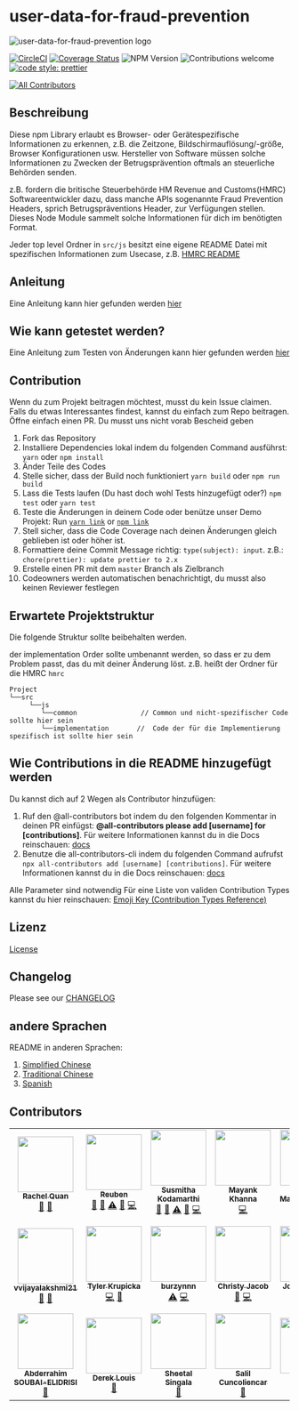 # user-data-for-fraud-prevention

![user-data-for-fraud-prevention logo](./user-data-for-fraud-prevention-logo.png)

[![CircleCI](https://circleci.com/gh/intuit/user-data-for-fraud-prevention/tree/master.svg?style=shield)](https://circleci.com/gh/intuit/user-data-for-fraud-prevention/tree/master)
[![Coverage Status](https://coveralls.io/repos/github/intuit/user-data-for-fraud-prevention/badge.svg?branch=master)](https://coveralls.io/github/intuit/user-data-for-fraud-prevention?branch=master)
![NPM Version](https://img.shields.io/npm/v/user-data-for-fraud-prevention)
![Contributions welcome](https://img.shields.io/badge/contributions-welcome-orange)
[![code style: prettier](https://img.shields.io/badge/code_style-prettier-ff69b4.svg?style=flat-square)](https://github.com/prettier/prettier)
<!-- ALL-CONTRIBUTORS-BADGE:START - Do not remove or modify this section -->
[![All Contributors](https://img.shields.io/badge/all_contributors-21-orange.svg?style=flat-square)](#contributors-)
<!-- ALL-CONTRIBUTORS-BADGE:END -->

## Beschreibung

Diese npm Library erlaubt es Browser- oder Gerätespezifische Informationen zu erkennen, z.B. die Zeitzone, Bildschirmauflösung/-größe, Browser Konfigurationen usw.
Hersteller von Software müssen solche Informationen zu Zwecken der Betrugsprävention  oftmals an steuerliche Behörden senden.

z.B. fordern die britische Steuerbehörde HM Revenue and Customs(HMRC) Softwareentwickler dazu, dass manche APIs sogenannte Fraud Prevention Headers, sprich Betrugspräventions Header, zur Verfügungen stellen. Dieses Node Module sammelt solche Informationen für dich im benötigten Format.

Jeder top level Ordner in `src/js` besitzt eine eigene README Datei mit spezifischen Informationen zum Usecase, z.B. [HMRC README](src/js/hmrc/README.md)

## Anleitung
Eine Anleitung kann hier gefunden werden [hier](./USAGE.md)

## Wie kann getestet werden?
Eine Anleitung zum Testen von Änderungen kann hier gefunden werden [hier](./DEMO.md)

## Contribution

Wenn du zum Projekt beitragen möchtest, musst du kein Issue claimen. Falls du etwas Interessantes findest, kannst du einfach zum Repo beitragen. Öffne einfach einen PR. Du musst uns nicht vorab Bescheid geben

1. Fork das Repository
1. Installiere Dependencies lokal indem du folgenden Command ausführst: `yarn` oder `npm install`
1. Änder Teile des Codes
1. Stelle sicher, dass der Build noch funktioniert `yarn build` oder `npm run build`
1. Lass die Tests laufen (Du hast doch wohl Tests hinzugefügt oder?) `npm test` oder `yarn test`
1. Teste die Änderungen in deinem Code oder benütze unser Demo Projekt: Run [`yarn link`](https://classic.yarnpkg.com/en/docs/cli/link) or [`npm link`](https://docs.npmjs.com/cli/link)
1. Stell sicher, dass die Code Coverage nach deinen Änderungen gleich geblieben ist oder höher ist.
1. Formattiere deine Commit Message richtig: `type(subject): input`. z.B.: `chore(prettier): update prettier to 2.x`
1. Erstelle einen PR mit dem `master` Branch als Zielbranch
1. Codeowners werden automatischen benachrichtigt, du musst also keinen Reviewer festlegen

## Erwartete Projektstruktur

Die folgende Struktur sollte beibehalten werden.

der implementation Order sollte umbenannt werden, so dass er zu dem Problem passt, das du mit deiner Änderung löst.
z.B. heißt der Ordner für die HMRC `hmrc`

```
Project
└──src
     └──js
        └──common                // Common und nicht-spezifischer Code sollte hier sein
        └──implementation       //  Code der für die Implementierung spezifisch ist sollte hier sein
```

## Wie Contributions in die README hinzugefügt werden

Du kannst dich auf 2 Wegen als Contributor hinzufügen:



1. Ruf den @all-contributors bot indem du den folgenden Kommentar in deinen PR einfügst: **@all-contributors please add [username] for [contributions]**. Für weitere Informationen kannst du in die Docs reinschauen: [docs](https://allcontributors.org/docs/en/bot/usage)
1. Benutze die all-contributors-cli indem du folgenden Command aufrufst `npx all-contributors add [username] [contributions]`. Für weitere Informationen kannst du in die Docs reinschauen: [docs](https://allcontributors.org/docs/en/cli/usage)

Alle Parameter sind notwendig
Für eine Liste von validen Contribution Types kannst du hier reinschauen: [Emoji Key (Contribution Types Reference)](https://allcontributors.org/docs/en/emoji-key) 

## Lizenz

[License](LICENSE)

## Changelog

Please see our [CHANGELOG](CHANGELOG.md)

## andere Sprachen
README in anderen Sprachen:

1. [Simplified Chinese](README_SIMPLIFIED_CHINESE.md)
1. [Traditional Chinese](README_TRADITIONAL_CHINESE.md)
2. [Spanish](README_SPANISH.md)

## Contributors

<!-- ALL-CONTRIBUTORS-LIST:START - Do not remove or modify this section -->
<!-- prettier-ignore-start -->
<!-- markdownlint-disable -->
<table>
  <tr>
    <td align="center"><a href="http://rachelquan.xyz/"><img src="https://avatars1.githubusercontent.com/u/39972689?v=4?s=100" width="100px;" alt=""/><br /><sub><b>Rachel Quan</b></sub></a><br /><a href="#tool-rachelquan" title="Tools">🔧</a> <a href="https://github.com/intuit/user-data-for-fraud-prevention/commits?author=rachelquan" title="Documentation">📖</a></td>
    <td align="center"><a href="https://github.com/reubenae"><img src="https://avatars1.githubusercontent.com/u/17691502?v=4?s=100" width="100px;" alt=""/><br /><sub><b>Reuben</b></sub></a><br /><a href="https://github.com/intuit/user-data-for-fraud-prevention/commits?author=reubenae" title="Documentation">📖</a> <a href="https://github.com/intuit/user-data-for-fraud-prevention/pulls?q=is%3Apr+reviewed-by%3Areubenae" title="Reviewed Pull Requests">👀</a> <a href="https://github.com/intuit/user-data-for-fraud-prevention/commits?author=reubenae" title="Tests">⚠️</a> <a href="#question-reubenae" title="Answering Questions">💬</a> <a href="https://github.com/intuit/user-data-for-fraud-prevention/commits?author=reubenae" title="Code">💻</a></td>
    <td align="center"><a href="https://github.com/skodamarthi"><img src="https://avatars0.githubusercontent.com/u/4538858?v=4?s=100" width="100px;" alt=""/><br /><sub><b>Susmitha Kodamarthi</b></sub></a><br /><a href="https://github.com/intuit/user-data-for-fraud-prevention/commits?author=skodamarthi" title="Documentation">📖</a> <a href="https://github.com/intuit/user-data-for-fraud-prevention/pulls?q=is%3Apr+reviewed-by%3Askodamarthi" title="Reviewed Pull Requests">👀</a> <a href="https://github.com/intuit/user-data-for-fraud-prevention/commits?author=skodamarthi" title="Tests">⚠️</a> <a href="#question-skodamarthi" title="Answering Questions">💬</a> <a href="https://github.com/intuit/user-data-for-fraud-prevention/commits?author=skodamarthi" title="Code">💻</a></td>
    <td align="center"><a href="https://www.youtube.com/user/coolbuddymax"><img src="https://avatars2.githubusercontent.com/u/29047276?v=4?s=100" width="100px;" alt=""/><br /><sub><b>Mayank Khanna</b></sub></a><br /><a href="https://github.com/intuit/user-data-for-fraud-prevention/commits?author=khanna98" title="Code">💻</a></td>
    <td align="center"><a href="https://jitinmaher.me"><img src="https://avatars3.githubusercontent.com/u/7746087?v=4?s=100" width="100px;" alt=""/><br /><sub><b>Jitin Maherchandani</b></sub></a><br /><a href="https://github.com/intuit/user-data-for-fraud-prevention/commits?author=jitinmaher" title="Code">💻</a></td>
    <td align="center"><a href="https://benknoble.github.io/"><img src="https://avatars3.githubusercontent.com/u/22802209?v=4?s=100" width="100px;" alt=""/><br /><sub><b>D. Ben Knoble</b></sub></a><br /><a href="https://github.com/intuit/user-data-for-fraud-prevention/commits?author=benknoble" title="Code">💻</a></td>
    <td align="center"><a href="https://linktr.ee/misrayashasvi"><img src="https://avatars.githubusercontent.com/u/54177363?v=4?s=100" width="100px;" alt=""/><br /><sub><b>Yashasvi Misra</b></sub></a><br /><a href="https://github.com/intuit/user-data-for-fraud-prevention/commits?author=yashasvimisra2798" title="Documentation">📖</a></td>
  </tr>
  <tr>
    <td align="center"><a href="http://www.linkedin.com/in/vijaya-lakshmi-venkatraman"><img src="https://avatars.githubusercontent.com/u/34595292?v=4?s=100" width="100px;" alt=""/><br /><sub><b>vvijayalakshmi21</b></sub></a><br /><a href="https://github.com/intuit/user-data-for-fraud-prevention/commits?author=vvijayalakshmi21" title="Documentation">📖</a> <a href="#maintenance-vvijayalakshmi21" title="Maintenance">🚧</a></td>
    <td align="center"><a href="http://tylerkrupicka.com/"><img src="https://avatars.githubusercontent.com/u/5761061?v=4?s=100" width="100px;" alt=""/><br /><sub><b>Tyler Krupicka</b></sub></a><br /><a href="https://github.com/intuit/user-data-for-fraud-prevention/commits?author=tylerkrupicka" title="Code">💻</a> <a href="#plugin-tylerkrupicka" title="Plugin/utility libraries">🔌</a></td>
    <td align="center"><a href="https://github.com/burzynnn"><img src="https://avatars.githubusercontent.com/u/33811303?v=4?s=100" width="100px;" alt=""/><br /><sub><b>burzynnn</b></sub></a><br /><a href="https://github.com/intuit/user-data-for-fraud-prevention/commits?author=burzynnn" title="Tests">⚠️</a> <a href="https://github.com/intuit/user-data-for-fraud-prevention/commits?author=burzynnn" title="Code">💻</a></td>
    <td align="center"><a href="https://christyjacob4.github.io/"><img src="https://avatars.githubusercontent.com/u/20852629?v=4?s=100" width="100px;" alt=""/><br /><sub><b>Christy Jacob</b></sub></a><br /><a href="https://github.com/intuit/user-data-for-fraud-prevention/commits?author=christyjacob4" title="Documentation">📖</a> <a href="https://github.com/intuit/user-data-for-fraud-prevention/commits?author=christyjacob4" title="Code">💻</a></td>
    <td align="center"><a href="https://github.com/joshharrison626"><img src="https://avatars.githubusercontent.com/u/14062743?v=4?s=100" width="100px;" alt=""/><br /><sub><b>Josh Harrison</b></sub></a><br /><a href="https://github.com/intuit/user-data-for-fraud-prevention/commits?author=joshharrison626" title="Documentation">📖</a> <a href="https://github.com/intuit/user-data-for-fraud-prevention/commits?author=joshharrison626" title="Code">💻</a></td>
    <td align="center"><a href="https://github.com/JohanAludden"><img src="https://avatars.githubusercontent.com/u/11306?v=4?s=100" width="100px;" alt=""/><br /><sub><b>Johan Aludden</b></sub></a><br /><a href="https://github.com/intuit/user-data-for-fraud-prevention/commits?author=JohanAludden" title="Code">💻</a></td>
    <td align="center"><a href="http://hipstersmoothie.com/"><img src="https://avatars.githubusercontent.com/u/1192452?v=4?s=100" width="100px;" alt=""/><br /><sub><b>Andrew Lisowski</b></sub></a><br /><a href="https://github.com/intuit/user-data-for-fraud-prevention/commits?author=hipstersmoothie" title="Code">💻</a></td>
  </tr>
  <tr>
    <td align="center"><a href="https://soubai.me/"><img src="https://avatars.githubusercontent.com/u/11523791?v=4?s=100" width="100px;" alt=""/><br /><sub><b>Abderrahim SOUBAI-ELIDRISI</b></sub></a><br /><a href="https://github.com/intuit/user-data-for-fraud-prevention/commits?author=AbderrahimSoubaiElidrissi" title="Documentation">📖</a></td>
    <td align="center"><a href="https://github.com/dereklouis"><img src="https://avatars.githubusercontent.com/u/71146953?v=4?s=100" width="100px;" alt=""/><br /><sub><b>Derek Louis</b></sub></a><br /><a href="https://github.com/intuit/user-data-for-fraud-prevention/commits?author=dereklouis" title="Documentation">📖</a></td>
    <td align="center"><a href="https://github.com/sheetalsingala"><img src="https://avatars.githubusercontent.com/u/15062163?v=4?s=100" width="100px;" alt=""/><br /><sub><b>Sheetal Singala</b></sub></a><br /><a href="https://github.com/intuit/user-data-for-fraud-prevention/commits?author=sheetalsingala" title="Documentation">📖</a></td>
    <td align="center"><a href="https://github.com/salilbc"><img src="https://avatars.githubusercontent.com/u/9673247?v=4?s=100" width="100px;" alt=""/><br /><sub><b>Salil Cuncoliencar</b></sub></a><br /><a href="https://github.com/intuit/user-data-for-fraud-prevention/commits?author=salilbc" title="Documentation">📖</a></td>
    <td align="center"><a href="https://github.com/Ayushisood"><img src="https://avatars.githubusercontent.com/u/63868702?v=4?s=100" width="100px;" alt=""/><br /><sub><b>Ayushi</b></sub></a><br /><a href="https://github.com/intuit/user-data-for-fraud-prevention/commits?author=Ayushisood" title="Documentation">📖</a></td>
    <td align="center"><a href="https://www.linkedin.com/in/swasty/"><img src="https://avatars.githubusercontent.com/u/64654203?v=4?s=100" width="100px;" alt=""/><br /><sub><b>Swastika Gupta</b></sub></a><br /><a href="https://github.com/intuit/user-data-for-fraud-prevention/commits?author=Swastyy" title="Documentation">📖</a></td>
    <td align="center"><a href="https://someone404.github.io/personal-site/"><img src="https://avatars.githubusercontent.com/u/43281100?v=4?s=100" width="100px;" alt=""/><br /><sub><b>someOne404</b></sub></a><br /><a href="https://github.com/intuit/user-data-for-fraud-prevention/commits?author=someOne404" title="Documentation">📖</a></td>
  </tr>
</table>

<!-- markdownlint-restore -->
<!-- prettier-ignore-end -->

<!-- ALL-CONTRIBUTORS-LIST:END -->
